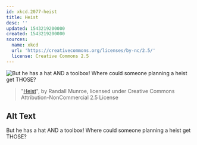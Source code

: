 ```yaml
---
id: xkcd.2077-heist
title: Heist
desc: ''
updated: 1543219200000
created: 1543219200000
sources:
  name: xkcd
  url: 'https://creativecommons.org/licenses/by-nc/2.5/'
  license: Creative Commons 2.5
---
```

![But he has a hat AND a toolbox! Where could someone planning a heist get THOSE?](https://imgs.xkcd.com/comics/heist.png)
> "[Heist](https://xkcd.com/2077/)", by Randall Munroe, licensed under Creative Commons Attribution-NonCommercial 2.5 License

## Alt Text
But he has a hat AND a toolbox! Where could someone planning a heist get THOSE?
